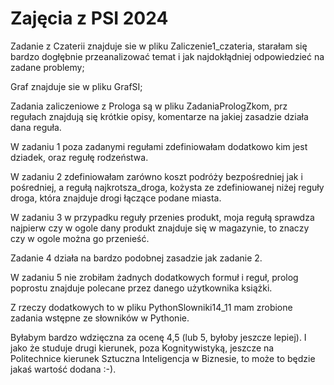 # Zajęcia z PSI 2024
Zadanie z Czaterii znajduje sie w pliku Zaliczenie1_czateria, starałam się bardzo dogłębnie przeanalizować temat i jak najdokłądniej odpowiedzieć na zadane problemy;

Graf znajduje sie w pliku GrafSI;

Zadania zaliczeniowe z Prologa są w pliku ZadaniaPrologZkom, prz regułach znajdują się krótkie opisy, komentarze na jakiej zasadzie działa dana reguła.

W zadaniu 1 poza zadanymi regułami zdefiniowałam dodatkowo kim jest dziadek, oraz regułę rodzeństwa.

W zadaniu 2 zdefiniowałam zarówno koszt podróży bezpośredniej jak i pośredniej, a regułą najkrotsza_droga, kożysta ze zdefiniowanej niżej reguły droga, która znajduje drogi łączące podane miasta.

W zadaniu 3 w przypadku reguły przenies produkt, moja regułą sprawdza najpierw czy w ogole dany produkt znajduje się w magazynie, to znaczy czy w ogole można go przenieść.

Zadanie 4 działa na bardzo podobnej zasadzie jak zadanie 2. 

W zadaniu 5 nie zrobiłam żadnych dodatkowych formuł i reguł, prolog poprostu znajduje polecane przez danego użytkownika książki.


Z rzeczy dodatkowych to w pliku PythonSlowniki14_11 mam zrobione zadania wstępne ze słowników w Pythonie. 

Byłabym bardzo wdzięczna za ocenę 4,5 (lub 5, byłoby jeszcze lepiej). 
I jako że studuje drugi kierunek, poza Kognitywistyką, jeszcze na Politechnice kierunek Sztuczna Inteligencja w Biznesie, to może to będzie jakaś wartość dodana :-). 

